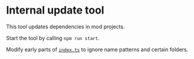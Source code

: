 # Internal update tool

This tool updates dependencies in mod projects.

Start the tool by calling `npm run start`.

Modify early parts of [`index.ts`](./src/index.ts) to ignore name patterns and certain folders.

